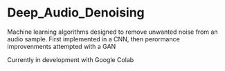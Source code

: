 # Deep_Audio_Denoising
Machine learning algorithms designed to remove unwanted noise from an audio sample. First implemented in a CNN, then perormance improvenments attempted with a GAN

Currently in development with Google Colab
